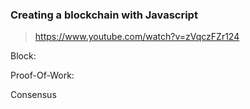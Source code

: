 ### Creating a blockchain with Javascript
> https://www.youtube.com/watch?v=zVqczFZr124

Block:

Proof-Of-Work:

Consensus